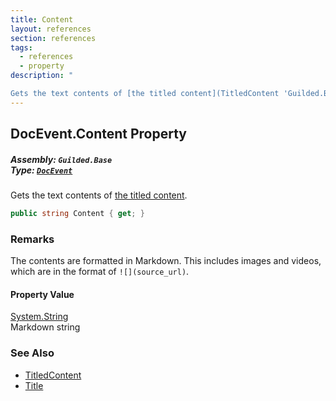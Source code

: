```yaml
---
title: Content
layout: references
section: references
tags:
  - references
  - property
description: "

Gets the text contents of [the titled content](TitledContent 'Guilded.Base.Content.TitledContent')."
---
```


## DocEvent.Content Property
##### **Assembly:** `Guilded.Base`<br/>**Type:** [`DocEvent`](DocEvent 'Guilded.Base.Events.DocEvent')

Gets the text contents of [the titled content](TitledContent 'Guilded.Base.Content.TitledContent').

```csharp
public string Content { get; }
```

### Remarks
  
The contents are formatted in Markdown. This includes images and videos, which are in the format of `![](source_url)`.

#### Property Value
[System.String](https://docs.microsoft.com/en-us/dotnet/api/System.String 'System.String')  
Markdown string

### See Also
- [TitledContent](TitledContent 'Guilded.Base.Content.TitledContent')
- [Title](TitledContent.Title 'Guilded.Base.Content.TitledContent.Title')